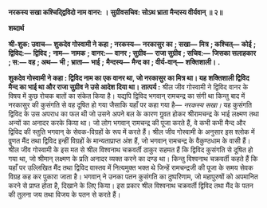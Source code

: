 **नरकस्य सखा कश्चिद्द्विविदो नाम वानर: ।** **सुग्रीवसचिव: सोऽथ भ्राता मैन्दस्य वीर्यवान् ॥ २॥** 

**शब्दार्थ** 

**श्री-शुक: उवाच—** **शुकदेव गोस्वामी ने कहा** **; नरकस्य—** **नरकासुर का** **; सखा—** **मित्र** **; कश्चित्—** **कोई** **; द्विविद:—** **द्विविद** **;** **नाम—** **नामक** **; वानर:—** **वानर** **; सुग्रीव—** **राजा सुग्रीव** **; सचिव:—** **जिसका सलाहकार** **; स:—** **वह** **; अथ—** **भी** **; भ्राता—** **भाई** **;** **मैन्दस्य—** **मैन्द का** **; वीर्य-वान्—** **शक्तिशाली।** **.** 

**शुकदेव गोस्वामी ने कहा : द्विविद नाम का एक वानर था, जो नरकासुर का मित्र था। यह** **शक्तिशाली द्विविद मैन्द का भाई था और राजा सुग्रीव ने उसे आदेश दिया था।** **तात्पर्य :** श्रील जीव गोस्वामी ने द्विविद वानर के विषय में कुछ रोचक बातों का संकेत किया है। यद्यपि द्विविद भगवान् रामचन्द्र का संगी था किन्तु बाद में नरकासुर की कुसंगति से वह दूषित हो गया जैसाकि यहाँ पर कहा गया है— *नरकस्य सखा।* यह कुसंगति द्विविद के उस अपराध का फल थी जो उसने अपने बल के कारण गॢवत होकर श्रीरामचन्द्र के भाई लक्ष्मण तथा अन्यों का अनादर करके किया था। जो लोग भगवान् रामचन्द्र की पूजा करते हैं, वे कभी कभी मैन्द और द्विविद की स्तुति भगवान् के सेवक-विग्रहों के रूप में करते हैं। श्रील जीव गोस्वामी के अनुसार इस श्लोक में वॢणत मैंद तथा द्विविद इन्हीं विग्रहों के मान्यताप्राप्त अंश हैं, जो भगवान् रामचन्द्र के वैकुण्ठधाम के वासी हैं। श्रील जीव गोस्वामी के इस मत से श्रील विश्वनाथ चक्रवर्ती ठाकुर सहमत हैं कि द्विविद कुसंगति से दूषित हो गया था, जो श्रीमान् लक्ष्मण के प्रति अनादर व्यक्त करने का दण्ड था। किन्तु विश्वनाथ चक्रवर्ती कहते हैं कि यहाँ पर उल्लिखित मैंद तथा द्विविद वास्तव में नित्यमुक्त भक्त थे जिन्हें रामचन्द्रजी की पूजा के समय सेवक विग्रह कह कर पुकारा जाता है। भगवान् ने उनका पतन कुसंगति का दुष्परिणाम, जो महापुरुषों को अपमानित करने से प्राप्त होता है, दिखाने के लिए किया। इस प्रकार श्रील विश्वनाथ चक्रवर्ती द्विविद तथा मैंद के पतन की तुलना जय तथा विजय के पतन से करते हैं।  